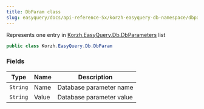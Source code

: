 ```yaml
---
title: DbParam class
slug: easyquery/docs/api-reference-5x/korzh-easyquery-db-namespace/dbparam-class
---
```



Represents one entry in [Korzh.EasyQuery.Db.DbParameters](/api-reference-5x/korzh-easyquery-db-namespace/dbparameters-class) list
```csharp
public class Korzh.EasyQuery.Db.DbParam

```

### Fields

| Type | Name | Description | 
| --- | --- | --- | 
| `String` | Name | Database parameter name | 
| `String` | Value | Database parameter value |